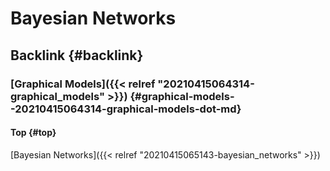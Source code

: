 # Bayesian Networks


## Backlink {#backlink}


### [Graphical Models]({{< relref "20210415064314-graphical_models" >}}) {#graphical-models--20210415064314-graphical-models-dot-md}


#### Top {#top}

[Bayesian Networks]({{< relref "20210415065143-bayesian_networks" >}})

